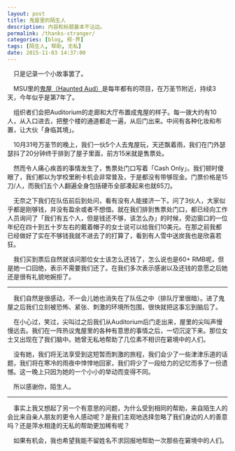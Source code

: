 ```yaml
---
layout: post
title: 鬼屋里的陌生人
description: 内容和标题基本不沾边。
permalink: /thanks-stranger/
categories: [blog, 视·界]
tags: [陌生人, 帮助, 无私]
date: 2015-11-03 14:37:00
--- 
```


　只是记录一个小故事罢了。

　MSU里的[鬼屋（Haunted Aud）](http://theatre.msu.edu/index.php/productions/season-archive/2015-2016-season/haunted-aud-2015/)是每年都有的项目，在万圣节附近，持续3天，今年似乎是第7年了。

　组织者们会把Auditorium的走廊和大厅布置成鬼屋的样子。每一拨大约有10人，从入口进去，把整个楼的通道都走一遍，从后门出来。中间有各种化妆和布置，让大伙「身临其境」。

　10月31号万圣节的晚上，我们一伙5个人去鬼屋玩，天还飘着雨，我们在门外瑟瑟抖了20分钟终于排到了屋子里面，前方15米就是售票处。

　然而令人痛心疾首的事情发生了，售票处门口写着「Cash Only」。我们顿时傻眼了，我们都以为学校里刷卡机会非常普及，于是都没有带够现金。门票价格是15刀/人，而我们五个人翻遍全身包括硬币全部凑起来也就65刀。

　无奈之下我们在队伍前后到处问，看有没有人能接济一下。问了3伙人，大家似乎都是刚够钱，并没有盈余或者不想借。就在我们排到售票处门口，都已经向工作人员询问了「我们有五个人，但是钱还不够，该怎么办」的时候，旁边窗口的一位年纪在四十到五十岁左右的戴着帽子的女士说可以给我们10美元。在那之前我都已经做好了实在不够钱我就不进去了的打算了，看到有人雪中送炭我也是欣喜若狂。

　我们买到票后自然就该问那位女士该怎么还钱了，怎么说也是60+ RMB呢，但是她一口回绝，表示不需要我们还了。在我们多次表示感谢以及还钱的意愿之后她还是很有礼貌地婉拒了。

------

　我们自然是很感动，不一会儿她也消失在了队伍之中（排队厅里很暗）。进了鬼屋之后我们立刻被恐怖、紧张、刺激的环境所包围，很快就把这事忘到脑后了。

　在小心过，笑过，尖叫过之后我们从Auditorium后门走出来，屋里的尖叫声慢慢远去。我们在一阵热议鬼屋里的各种有意思的事情之后，一切沉淀下来。那位女士又出现在了我们脑中。她曾无私地帮助了几位素不相识在窘境中的人们。

　没有她，我们将无法享受到这短暂而刺激的旅程，我们会少了一些津津乐道的话题，我们将在寒冷的雨夜中悻悻地回家，我们将少了一段给力的记忆而多了一份遗憾。这一晚上只因为她的一个小小的举动而变得不同。

　所以感谢你，陌生人。

------

　事实上我又想起了另一个有意思的问题，为什么受到相同的帮助，来自陌生人的会比来自亲人朋友的更令人感动呢？是我们主观地选择忽略了我们身边的人的善意吗？还是萍水相逢的无私的帮助更加稀有呢？

　如果有机会，我也希望我能不留姓名不求回报地帮助一次那些在窘境中的人们。